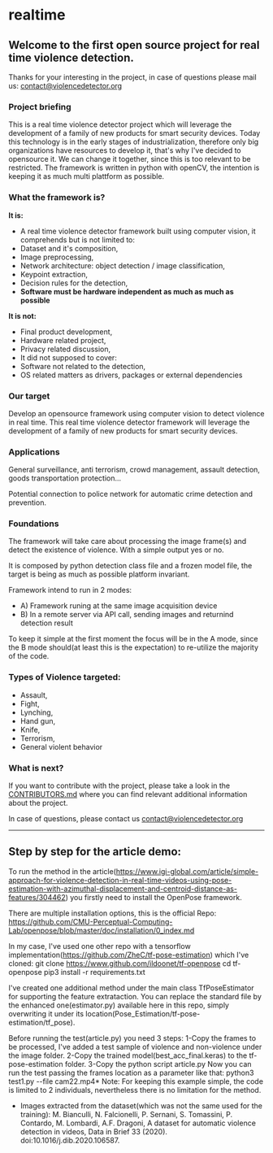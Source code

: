 # realtime
## Welcome to the first open source project for real time violence detection.

Thanks for your interesting in the project, in case of questions please mail us: contact@violencedetector.org 

### Project briefing
This is a real time violence detector project which  will leverage the development of a family of new products for smart security devices.
Today this technology is in the early stages of industrialization, therefore only big organizations have resources to develop it, that's why I've decided to opensource it. We can change it together, since this is too relevant to be restricted.
The framework is written in python with openCV, the intention is keeping it as much multi plattform as possible.


### What the framework is?
**It is:**
- A real time violence detector framework built using computer vision, it comprehends but is not limited to:
- Dataset and it's composition,
- Image preprocessing,
- Network architecture: object detection / image classification,
- Keypoint extraction,
- Decision rules for the detection,
- **Software must be hardware independent as much as much as possible**

**It is not:**
- Final product development,
- Hardware related project,
- Privacy related discussion,
- It did not supposed to cover:
- Software not related to the detection,
- OS related matters as drivers, packages or external dependencies

### Our target
Develop an opensource framework using computer vision to detect violence in real time.
This real time violence detector framework will leverage the development of a family of new products for smart security devices.

### Applications
General surveillance, anti terrorism, crowd management, assault detection, goods transportation protection...

Potential connection to police network for automatic crime detection and prevention.

### Foundations
The framework will take care about processing the image frame(s) and detect the existence of violence. With a simple output yes or no.

It is composed by python detection class file and a frozen model file, the target is being as much as possible platform invariant.

Framework intend to run in 2 modes: 
- A) Framework runing at the same image acquisition device 
- B) In a remote server via API call, sending images and returnind detection result

To keep it simple at the first moment the focus will be in the A mode, since the B mode should(at least this is the expectation) to re-utilize the majority of the code.

### Types of Violence targeted:
- Assault,
- Fight,
- Lynching,
- Hand gun,
- Knife,
- Terrorism,
- General violent behavior

### What is next?
If you want to contribute with the project, please take a look in the [CONTRIBUTORS.md](CONTRIBUTORS.md) where you can find relevant additional information about the project.

In case of questions, please contact us contact@violencedetector.org

--------------------------------------------------------------------------------------------------------------------------------------------------
## Step by step for the article demo:

To run the method in the article(https://www.igi-global.com/article/simple-approach-for-violence-detection-in-real-time-videos-using-pose-estimation-with-azimuthal-displacement-and-centroid-distance-as-features/304462) you firstly need to install the OpenPose framework.

There are multiple installation options, this is the official Repo:
https://github.com/CMU-Perceptual-Computing-Lab/openpose/blob/master/doc/installation/0_index.md

In my case, I've used one other repo with a tensorflow implementation(https://github.com/ZheC/tf-pose-estimation) which I've cloned:
 git clone https://www.github.com/ildoonet/tf-openpose
 cd tf-openpose
 pip3 install -r requirements.txt

I've created one additional method under the main class TfPoseEstimator for supporting the feature extrataction. 
You can replace the standard file by the enhanced one(estimator.py) available here in this repo, simply overwriting it under its location(Pose_Estimation/tf-pose-estimation/tf_pose).

Before running the test(article.py) you need 3 steps:
1-Copy the frames to be processed, I've added a test sample of violence and non-violence under the image folder. 
2-Copy the trained model(best_acc_final.keras) to the tf-pose-estimation folder.
3-Copy the python script article.py
Now you can run the test passing the frames location as a parameter like that:
 python3 test1.py --file cam22.mp4*
Note: For keeping this example simple, the code is limited to 2 individuals, nevertheless there is no limitation for the method.

* Images extracted from the dataset(which was not the same used for the training): 
M. Bianculli, N. Falcionelli, P. Sernani, S. Tomassini, P. Contardo, M. Lombardi, A.F. Dragoni, A dataset for automatic violence detection in videos, Data in Brief 33 (2020). doi:10.1016/j.dib.2020.106587.

